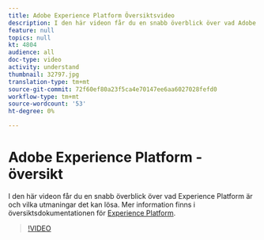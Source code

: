 ```yaml
---
title: Adobe Experience Platform Översiktsvideo
description: I den här videon får du en snabb överblick över vad Adobe Experience Platform är och vilka utmaningar det kan lösa.
feature: null
topics: null
kt: 4804
audience: all
doc-type: video
activity: understand
thumbnail: 32797.jpg
translation-type: tm+mt
source-git-commit: 72f60ef80a23f5ca4e70147ee6aa6027028fefd0
workflow-type: tm+mt
source-wordcount: '53'
ht-degree: 0%

---
```



# Adobe Experience Platform - översikt

I den här videon får du en snabb överblick över vad Experience Platform är och vilka utmaningar det kan lösa. Mer information finns i översiktsdokumentationen för [Experience Platform](../home.md).

>[!VIDEO](https://video.tv.adobe.com/v/32797?quality=12&learn=on)